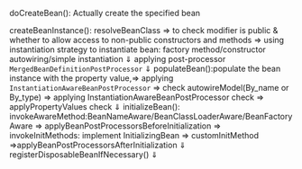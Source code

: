 doCreateBean(): Actually create the specified bean

createBeanInstance(): 
    resolveBeanClass => to check modifier is public & whether to allow access to non-public constructors and methods => using instantiation strategy to instantiate bean: factory method/constructor autowiring/simple instantiation 
⇓
applying post-processor `MergedBeanDefinitionPostProcessor`
⇓
populateBean():populate the bean instance with the property value,=> applying `InstantiationAwareBeanPostProcessor` => check autowireModel(By_name or By_type) => applying InstantiationAwareBeanPostProcessor check => applyPropertyValues check 
⇓
initializeBean(): invokeAwareMethod:BeanNameAware/BeanClassLoaderAware/BeanFactoryAware => applyBeanPostProcessorsBeforeInitialization => invokeInitMethods: implement InitializingBean => customInitMethod
=>applyBeanPostProcessorsAfterInitialization 
⇓
registerDisposableBeanIfNecessary()
⇓

